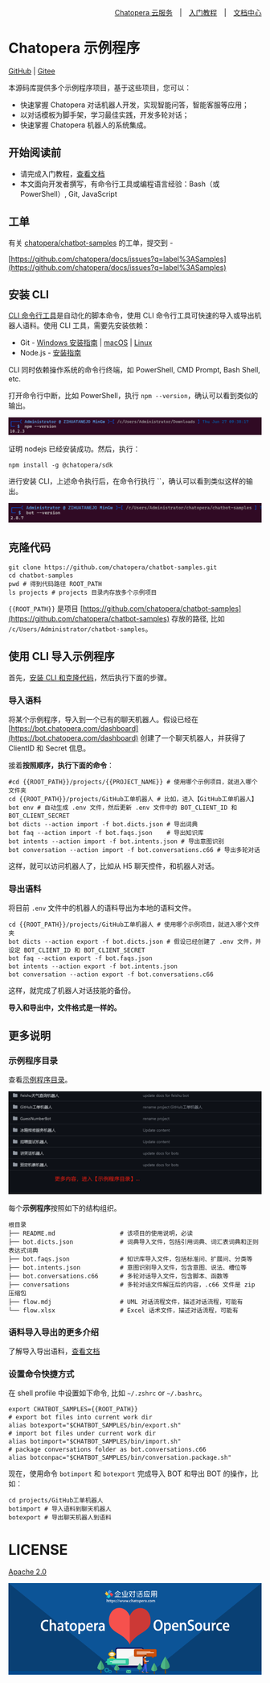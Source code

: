<div align=right>

[Chatopera 云服务](https://bot.chatopera.com/)　|　[入门教程](https://docs.chatopera.com/products/chatbot-platform/tutorials/index.html)　|　[文档中心](https://docs.chatopera.com/index.html)

</div>

# Chatopera 示例程序

[GitHub](https://github.com/chatopera/chatbot-samples/) | [Gitee](https://gitee.com/chatopera/chatbot-samples)

本源码库提供多个示例程序项目，基于这些项目，您可以：

- 快速掌握 Chatopera 对话机器人开发，实现智能问答，智能客服等应用；
- 以对话模板为脚手架，学习最佳实践，开发多轮对话；
- 快速掌握 Chatopera 机器人的系统集成。

## 开始阅读前

* 请完成入门教程，[查看文档](https://docs.chatopera.com/products/chatbot-platform/tutorials/index.html)
* 本文面向开发者撰写，有命令行工具或编程语言经验：Bash（或 PowerShell）, Git, JavaScript

## 工单

有关 [chatopera/chatbot-samples](https://github.com/chatopera/chatbot-samples) 的工单，提交到 -

[https://github.com/chatopera/docs/issues?q=label%3ASamples](https://github.com/chatopera/docs/issues?q=label%3ASamples)

## 安装 CLI

[CLI 命令行工具](https://docs.chatopera.com/products/chatbot-platform/references/cli.html)是自动化的脚本命令，使用 CLI 命令行工具可快速的导入或导出机器人语料。使用 CLI 工具，需要先安装依赖：

* Git - [Windows 安装指南](https://gitforwindows.org/) | [macOS](https://git-scm.com/download/mac) | [Linux](https://git-scm.com/downloads)
* Node.js - [安装指南](https://nodejs.org/zh-cn)

CLI 同时依赖操作系统的命令行终端，如 PowerShell, CMD Prompt, Bash Shell, etc.

打开命令行中断，比如 PowerShell，执行 `npm --version`，确认可以看到类似的输出。

![Alt text](assets/images/screenshot_20240627135527.png)

证明 nodejs 已经安装成功。然后，执行：

```
npm install -g @chatopera/sdk
```

进行安装 CLI，上述命令执行后，在命令行执行 ``，确认可以看到类似这样的输出。

![Alt text](assets/images/screenshot_20240627135732.png)

## 克隆代码

```
git clone https://github.com/chatopera/chatbot-samples.git
cd chatbot-samples
pwd # 得到代码路径 ROOT_PATH
ls projects # projects 目录内存放多个示例项目
```

`{{ROOT_PATH}}` 是项目 [https://github.com/chatopera/chatbot-samples](https://github.com/chatopera/chatbot-samples) 存放的路径, 比如 `/c/Users/Administrator/chatbot-samples`。

## 使用 CLI 导入示例程序

首先，[安装 CLI 和克隆代码](https://github.com/chatopera/chatbot-samples?tab=readme-ov-file#%E5%AE%89%E8%A3%85-cli)，然后执行下面的步骤。

### 导入语料
将某个示例程序，导入到一个已有的聊天机器人。假设已经在 [https://bot.chatopera.com/dashboard](https://bot.chatopera.com/dashboard) 创建了一个聊天机器人，并获得了 ClientID 和 Secret 信息。 

接着**按照顺序，执行下面的命令**：

```
#cd {{ROOT_PATH}}/projects/{{PROJECT_NAME}} # 使用哪个示例项目，就进入哪个文件夹
cd {{ROOT_PATH}}/projects/GitHub工单机器人 # 比如，进入【GitHub工单机器人】 
bot env # 自动生成 .env 文件，然后更新 .env 文件中的 BOT_CLIENT_ID 和 BOT_CLIENT_SECRET
bot dicts --action import -f bot.dicts.json # 导出词典
bot faq --action import -f bot.faqs.json    # 导出知识库
bot intents --action import -f bot.intents.json # 导出意图识别
bot conversation --action import -f bot.conversations.c66 # 导出多轮对话
```

这样，就可以访问机器人了，比如从 H5 聊天控件，和机器人对话。

### 导出语料
将目前 `.env` 文件中的机器人的语料导出为本地的语料文件。

```
cd {{ROOT_PATH}}/projects/GitHub工单机器人 # 使用哪个示例项目，就进入哪个文件夹
bot dicts --action export -f bot.dicts.json # 假设已经创建了 .env 文件，并设定 BOT_CLIENT_ID 和 BOT_CLIENT_SECRET
bot faq --action export -f bot.faqs.json
bot intents --action export -f bot.intents.json
bot conversation --action export -f bot.conversations.c66
```

这样，就完成了机器人对话技能的备份。

**导入和导出中，文件格式是一样的。**

## 更多说明

### 示例程序目录

查看[示例程序目录](./projects)。

[![Alt text](assets/images/screenshot_20240620093658.png)](./projects)

每个**示例程序**按照如下的结构组织。

```
根目录
├── README.md                  # 该项目的使用说明，必读
├── bot.dicts.json             # 词典导入文件，包括引用词典、词汇表词典和正则表达式词典
├── bot.faqs.json              # 知识库导入文件，包括标准问、扩展问、分类等
├── bot.intents.json           # 意图识别导入文件，包含意图、说法、槽位等
├── bot.conversations.c66      # 多轮对话导入文件，包含脚本、函数等
├── conversations              # 多轮对话文件解压后的内容，.c66 文件是 zip 压缩包
├── flow.mdj                   # UML 对话流程文件，描述对话流程，可能有
└── flow.xlsx                  # Excel 话术文件，描述对话流程，可能有
```

### 语料导入导出的更多介绍

了解导入导出语料，[查看文档](https://docs.chatopera.com/products/chatbot-platform/howto-guides/integration/cli-export-import.html)

### 设置命令快捷方式

在 shell profile 中设置如下命令, 比如 `~/.zshrc` or `~/.bashrc`。

```
export CHATBOT_SAMPLES={{ROOT_PATH}}
# export bot files into current work dir
alias botexport="$CHATBOT_SAMPLES/bin/export.sh"
# import bot files under current work dir
alias botimport="$CHATBOT_SAMPLES/bin/import.sh"
# package conversations folder as bot.conversations.c66
alias botconpac="$CHATBOT_SAMPLES/bin/conversation.package.sh"
```

现在，使用命令 `botimport` 和 `botexport` 完成导入 BOT 和导出 BOT 的操作，比如：

```
cd projects/GitHub工单机器人
botimport # 导入语料到聊天机器人
botexport # 导出聊天机器人到语料
```

# LICENSE

[Apache 2.0](./LICENSE)

[![chatoper banner][co-banner-image]][co-url]

[co-banner-image]: ./assets/8.png
[co-url]: https://www.chatopera.com

